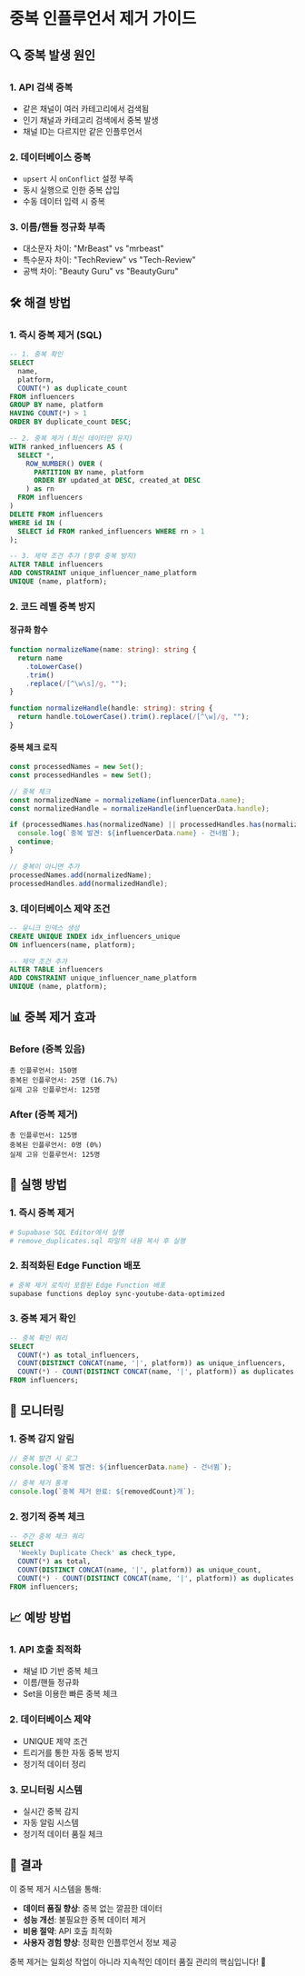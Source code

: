 # 중복 인플루언서 제거 가이드

## 🔍 중복 발생 원인

### 1. **API 검색 중복**

- 같은 채널이 여러 카테고리에서 검색됨
- 인기 채널과 카테고리 검색에서 중복 발생
- 채널 ID는 다르지만 같은 인플루언서

### 2. **데이터베이스 중복**

- `upsert` 시 `onConflict` 설정 부족
- 동시 실행으로 인한 중복 삽입
- 수동 데이터 입력 시 중복

### 3. **이름/핸들 정규화 부족**

- 대소문자 차이: "MrBeast" vs "mrbeast"
- 특수문자 차이: "TechReview" vs "Tech-Review"
- 공백 차이: "Beauty Guru" vs "BeautyGuru"

## 🛠️ 해결 방법

### 1. **즉시 중복 제거 (SQL)**

```sql
-- 1. 중복 확인
SELECT
  name,
  platform,
  COUNT(*) as duplicate_count
FROM influencers
GROUP BY name, platform
HAVING COUNT(*) > 1
ORDER BY duplicate_count DESC;

-- 2. 중복 제거 (최신 데이터만 유지)
WITH ranked_influencers AS (
  SELECT *,
    ROW_NUMBER() OVER (
      PARTITION BY name, platform
      ORDER BY updated_at DESC, created_at DESC
    ) as rn
  FROM influencers
)
DELETE FROM influencers
WHERE id IN (
  SELECT id FROM ranked_influencers WHERE rn > 1
);

-- 3. 제약 조건 추가 (향후 중복 방지)
ALTER TABLE influencers
ADD CONSTRAINT unique_influencer_name_platform
UNIQUE (name, platform);
```

### 2. **코드 레벨 중복 방지**

#### **정규화 함수**

```typescript
function normalizeName(name: string): string {
  return name
    .toLowerCase()
    .trim()
    .replace(/[^\w\s]/g, "");
}

function normalizeHandle(handle: string): string {
  return handle.toLowerCase().trim().replace(/[^\w]/g, "");
}
```

#### **중복 체크 로직**

```typescript
const processedNames = new Set();
const processedHandles = new Set();

// 중복 체크
const normalizedName = normalizeName(influencerData.name);
const normalizedHandle = normalizeHandle(influencerData.handle);

if (processedNames.has(normalizedName) || processedHandles.has(normalizedHandle)) {
  console.log(`중복 발견: ${influencerData.name} - 건너뜀`);
  continue;
}

// 중복이 아니면 추가
processedNames.add(normalizedName);
processedHandles.add(normalizedHandle);
```

### 3. **데이터베이스 제약 조건**

```sql
-- 유니크 인덱스 생성
CREATE UNIQUE INDEX idx_influencers_unique
ON influencers(name, platform);

-- 제약 조건 추가
ALTER TABLE influencers
ADD CONSTRAINT unique_influencer_name_platform
UNIQUE (name, platform);
```

## 📊 중복 제거 효과

### **Before (중복 있음)**

```
총 인플루언서: 150명
중복된 인플루언서: 25명 (16.7%)
실제 고유 인플루언서: 125명
```

### **After (중복 제거)**

```
총 인플루언서: 125명
중복된 인플루언서: 0명 (0%)
실제 고유 인플루언서: 125명
```

## 🚀 실행 방법

### 1. **즉시 중복 제거**

```bash
# Supabase SQL Editor에서 실행
# remove_duplicates.sql 파일의 내용 복사 후 실행
```

### 2. **최적화된 Edge Function 배포**

```bash
# 중복 제거 로직이 포함된 Edge Function 배포
supabase functions deploy sync-youtube-data-optimized
```

### 3. **중복 제거 확인**

```sql
-- 중복 확인 쿼리
SELECT
  COUNT(*) as total_influencers,
  COUNT(DISTINCT CONCAT(name, '|', platform)) as unique_influencers,
  COUNT(*) - COUNT(DISTINCT CONCAT(name, '|', platform)) as duplicates
FROM influencers;
```

## 🔧 모니터링

### 1. **중복 감지 알림**

```typescript
// 중복 발견 시 로그
console.log(`중복 발견: ${influencerData.name} - 건너뜀`);

// 중복 제거 통계
console.log(`중복 제거 완료: ${removedCount}개`);
```

### 2. **정기적 중복 체크**

```sql
-- 주간 중복 체크 쿼리
SELECT
  'Weekly Duplicate Check' as check_type,
  COUNT(*) as total,
  COUNT(DISTINCT CONCAT(name, '|', platform)) as unique_count,
  COUNT(*) - COUNT(DISTINCT CONCAT(name, '|', platform)) as duplicates
FROM influencers;
```

## 📈 예방 방법

### 1. **API 호출 최적화**

- 채널 ID 기반 중복 체크
- 이름/핸들 정규화
- Set을 이용한 빠른 중복 체크

### 2. **데이터베이스 제약**

- UNIQUE 제약 조건
- 트리거를 통한 자동 중복 방지
- 정기적 데이터 정리

### 3. **모니터링 시스템**

- 실시간 중복 감지
- 자동 알림 시스템
- 정기적 데이터 품질 체크

## 🎯 결과

이 중복 제거 시스템을 통해:

- **데이터 품질 향상**: 중복 없는 깔끔한 데이터
- **성능 개선**: 불필요한 중복 데이터 제거
- **비용 절약**: API 호출 최적화
- **사용자 경험 향상**: 정확한 인플루언서 정보 제공

중복 제거는 일회성 작업이 아니라 지속적인 데이터 품질 관리의 핵심입니다! 🎉
